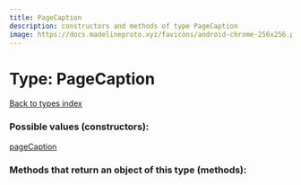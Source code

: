 ```yaml
---
title: PageCaption
description: constructors and methods of type PageCaption
image: https://docs.madelineproto.xyz/favicons/android-chrome-256x256.png
---
```

# Type: PageCaption  
[Back to types index](index.md)



### Possible values (constructors):

[pageCaption](../constructors/pageCaption.md)  



### Methods that return an object of this type (methods):



